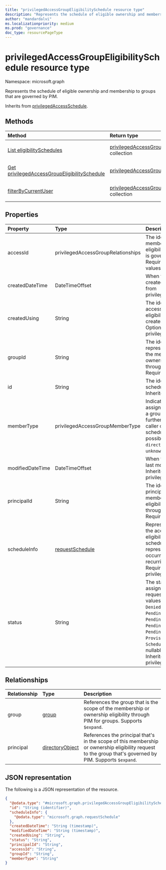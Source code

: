```yaml
---
title: "privilegedAccessGroupEligibilitySchedule resource type"
description: "Represents the schedule of eligible ownership and membership to groups that are governed by PIM."
author: "mandardalvi"
ms.localizationpriority: medium
ms.prod: "governance"
doc_type: resourcePageType
---
```


# privilegedAccessGroupEligibilitySchedule resource type

Namespace: microsoft.graph

Represents the schedule of eligible ownership and membership to groups that are governed by PIM.

Inherits from [privilegedAccessSchedule](../resources/privilegedaccessschedule.md).

## Methods
|Method|Return type|Description|
|:---|:---|:---|
|[List eligibilitySchedules](../api/privilegedaccessgroup-list-eligibilityschedules.md)|[privilegedAccessGroupEligibilitySchedule](../resources/privilegedaccessgroupeligibilityschedule.md) collection|Get a list of the [privilegedAccessGroupEligibilitySchedule](../resources/privilegedaccessgroupeligibilityschedule.md) objects and their properties.|
|[Get privilegedAccessGroupEligibilitySchedule](../api/privilegedaccessgroupeligibilityschedule-get.md)|[privilegedAccessGroupEligibilitySchedule](../resources/privilegedaccessgroupeligibilityschedule.md)|Read the properties and relationships of a [privilegedAccessGroupEligibilitySchedule](../resources/privilegedaccessgroupeligibilityschedule.md) object.|
|[filterByCurrentUser](../api/privilegedaccessgroupeligibilityschedule-filterbycurrentuser.md)|[privilegedAccessGroupEligibilitySchedule](../resources/privilegedaccessgroupeligibilityschedule.md) collection|Return schedules of membership and ownership eligibility requests for the calling principal.|

## Properties
|Property|Type|Description|
|:---|:---|:---|
|accessId|privilegedAccessGroupRelationships|The identifier of the membership or ownership eligibility to the group that is governed by PIM. Required. The possible values are: `owner`, `member`.|
|createdDateTime|DateTimeOffset|When the schedule was created. Optional. Inherited from privilegedAccessSchedule.|
|createdUsing|String|The identifier of the access assignment or eligibility request that creates this schedule. Optional. Inherited from privilegedAccessSchedule.|
|groupId|String|The identifier of the group representing the scope of the membership or ownership eligibility through PIM for groups. Required.|
|id|String|The identifier of the schedule. Required. Inherited from [entity](../resources/entity.md).|
|memberType|privilegedAccessGroupMemberType|Indicates whether the assignment is derived from a group assignment. It can further imply whether the caller can manage the schedule. Required. The possible values are: `direct`, `group`, `unknownFutureValue`.|
|modifiedDateTime|DateTimeOffset|When the schedule was last modified. Optional. Inherited from privilegedAccessSchedule.|
|principalId|String|The identifier of the principal whose membership or ownership eligibility is granted through PIM for groups. Required.|
|scheduleInfo|[requestSchedule](../resources/requestschedule.md)|Represents the period of the access assignment or eligibility. The scheduleInfo can represent a single occurrence or multiple recurring instances. Required. Inherited from privilegedAccessSchedule.|
|status|String|The status of the access assignment or eligibility request. The possible values are: `Canceled`, `Denied`, `Failed`, `Granted`, `PendingAdminDecision`, `PendingApproval`, `PendingProvisioning`, `PendingScheduleCreation`, `Provisioned`, `Revoked`, and `ScheduleCreated`. Not nullable. Optional. Inherited from privilegedAccessSchedule.|

## Relationships
|Relationship|Type|Description|
|:---|:---|:---|
|group|[group](../resources/group.md)|References the group that is the scope of the membership or ownership eligibility through PIM for groups. Supports `$expand`.|
|principal|[directoryObject](../resources/directoryobject.md)|References the principal that's in the scope of this membership or ownership eligibility request to the group that's governed by PIM. Supports `$expand`.|

## JSON representation
The following is a JSON representation of the resource.
<!-- {
  "blockType": "resource",
  "keyProperty": "id",
  "@odata.type": "microsoft.graph.privilegedAccessGroupEligibilitySchedule",
  "baseType": "microsoft.graph.privilegedAccessSchedule",
  "openType": false
}
-->
``` json
{
  "@odata.type": "#microsoft.graph.privilegedAccessGroupEligibilitySchedule",
  "id": "String (identifier)",
  "scheduleInfo": {
    "@odata.type": "microsoft.graph.requestSchedule"
  },
  "createdDateTime": "String (timestamp)",
  "modifiedDateTime": "String (timestamp)",
  "createdUsing": "String",
  "status": "String",
  "principalId": "String",
  "accessId": "String",
  "groupId": "String",
  "memberType": "String"
}
```

